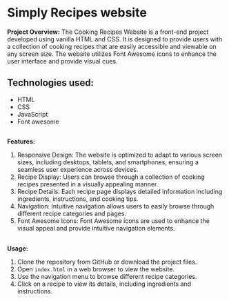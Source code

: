 
# Simply Recipes website
**Project Overview:** The Cooking Recipes Website is a front-end project developed using vanilla HTML and CSS. It is designed to provide users with a collection of cooking recipes that are easily accessible and viewable on any screen size. The website utilizes Font Awesome icons to enhance the user interface and provide visual cues.

## Technologies used:
- HTML
- CSS
- JavaScript
- Font awesome
##
**Features:**

1.  Responsive Design: The website is optimized to adapt to various screen sizes, including desktops, tablets, and smartphones, ensuring a seamless user experience across devices.
2.  Recipe Display: Users can browse through a collection of cooking recipes presented in a visually appealing manner.
3.  Recipe Details: Each recipe page displays detailed information including ingredients, instructions, and cooking tips.
4.  Navigation: Intuitive navigation allows users to easily browse through different recipe categories and pages.
5.  Font Awesome Icons: Font Awesome icons are used to enhance the visual appeal and provide intuitive navigation elements.
##
**Usage:**
1.  Clone the repository from GitHub or download the project files.
2.  Open `index.html` in a web browser to view the website.
3.  Use the navigation menu to browse different recipe categories.
4.  Click on a recipe to view its details, including ingredients and instructions.
